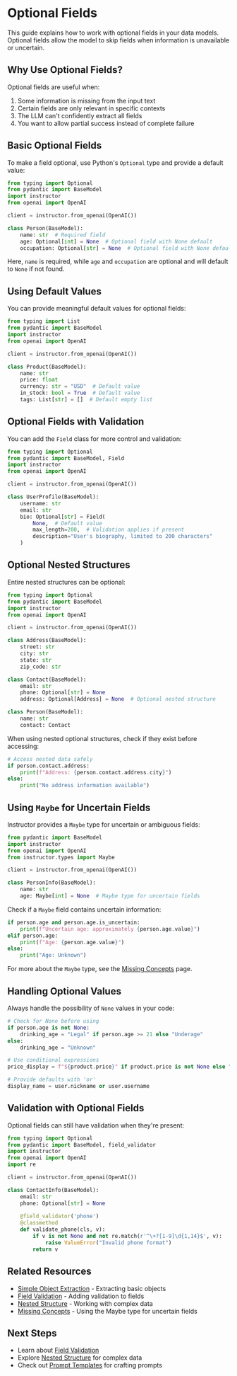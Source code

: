 # Optional Fields

This guide explains how to work with optional fields in your data models. Optional fields allow the model to skip fields when information is unavailable or uncertain.

## Why Use Optional Fields?

Optional fields are useful when:

1. Some information is missing from the input text
2. Certain fields are only relevant in specific contexts
3. The LLM can't confidently extract all fields
4. You want to allow partial success instead of complete failure

## Basic Optional Fields

To make a field optional, use Python's `Optional` type and provide a default value:

```python
from typing import Optional
from pydantic import BaseModel
import instructor
from openai import OpenAI

client = instructor.from_openai(OpenAI())

class Person(BaseModel):
    name: str  # Required field
    age: Optional[int] = None  # Optional field with None default
    occupation: Optional[str] = None  # Optional field with None default
```

Here, `name` is required, while `age` and `occupation` are optional and will default to `None` if not found.

## Using Default Values

You can provide meaningful default values for optional fields:

```python
from typing import List
from pydantic import BaseModel
import instructor
from openai import OpenAI

client = instructor.from_openai(OpenAI())

class Product(BaseModel):
    name: str
    price: float
    currency: str = "USD"  # Default value
    in_stock: bool = True  # Default value
    tags: List[str] = []  # Default empty list
```

## Optional Fields with Validation

You can add the `Field` class for more control and validation:

```python
from typing import Optional
from pydantic import BaseModel, Field
import instructor
from openai import OpenAI

client = instructor.from_openai(OpenAI())

class UserProfile(BaseModel):
    username: str
    email: str
    bio: Optional[str] = Field(
        None,  # Default value
        max_length=200,  # Validation applies if present
        description="User's biography, limited to 200 characters"
    )
```

## Optional Nested Structures

Entire nested structures can be optional:

```python
from typing import Optional
from pydantic import BaseModel
import instructor
from openai import OpenAI

client = instructor.from_openai(OpenAI())

class Address(BaseModel):
    street: str
    city: str
    state: str
    zip_code: str

class Contact(BaseModel):
    email: str
    phone: Optional[str] = None
    address: Optional[Address] = None  # Optional nested structure

class Person(BaseModel):
    name: str
    contact: Contact
```

When using nested optional structures, check if they exist before accessing:

```python
# Access nested data safely
if person.contact.address:
    print(f"Address: {person.contact.address.city}")
else:
    print("No address information available")
```

## Using `Maybe` for Uncertain Fields

Instructor provides a `Maybe` type for uncertain or ambiguous fields:

```python
from pydantic import BaseModel
import instructor
from openai import OpenAI
from instructor.types import Maybe

client = instructor.from_openai(OpenAI())

class PersonInfo(BaseModel):
    name: str
    age: Maybe[int] = None  # Maybe type for uncertain fields
```

Check if a `Maybe` field contains uncertain information:

```python
if person.age and person.age.is_uncertain:
    print(f"Uncertain age: approximately {person.age.value}")
elif person.age:
    print(f"Age: {person.age.value}")
else:
    print("Age: Unknown")
```

For more about the `Maybe` type, see the [Missing Concepts](../../concepts/maybe.md) page.

## Handling Optional Values

Always handle the possibility of `None` values in your code:

```python
# Check for None before using
if person.age is not None:
    drinking_age = "Legal" if person.age >= 21 else "Underage"
else:
    drinking_age = "Unknown"

# Use conditional expressions
price_display = f"${product.price}" if product.price is not None else "Price unavailable"

# Provide defaults with 'or'
display_name = user.nickname or user.username
```

## Validation with Optional Fields

Optional fields can still have validation when they're present:

```python
from typing import Optional
from pydantic import BaseModel, field_validator
import instructor
from openai import OpenAI
import re

client = instructor.from_openai(OpenAI())

class ContactInfo(BaseModel):
    email: str
    phone: Optional[str] = None
    
    @field_validator('phone')
    @classmethod
    def validate_phone(cls, v):
        if v is not None and not re.match(r'^\+?[1-9]\d{1,14}$', v):
            raise ValueError("Invalid phone format")
        return v
```

## Related Resources

- [Simple Object Extraction](./simple_object.md) - Extracting basic objects
- [Field Validation](./field_validation.md) - Adding validation to fields
- [Nested Structure](./nested_structure.md) - Working with complex data
- [Missing Concepts](../../concepts/maybe.md) - Using the Maybe type for uncertain fields

## Next Steps

- Learn about [Field Validation](./field_validation.md)
- Explore [Nested Structure](./nested_structure.md) for complex data
- Check out [Prompt Templates](./prompt_templates.md) for crafting prompts 